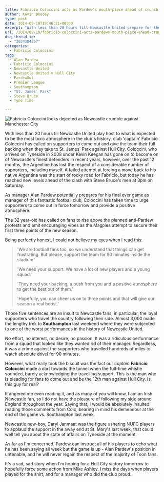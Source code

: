 ```yaml
---
title: Fabricio Coloccini acts as Pardew’s mouth-piece ahead of crunch clash
author: Kevin Doocey
type: post
date: 2014-09-19T19:46:21+00:00
excerpt: "With less than 20 hours till Newcastle United prepare for the most toxic atmosphere in the club's history, club 'captain' Fabricio Coloccini has called on supporters to come out and give the team their full backing"
url: /2014/09/19/fabricio-coloccini-acts-pardews-mouth-piece-ahead-crunch-clash/
dsq_thread_id:
  - "3034384367"
categories:
  - Fabricio Coloccini
tags:
  - Alan Pardew
  - Fabricio Coloccini
  - Newcastle United
  - Newcastle United v Hull City
  - PardewOut
  - Premier League
  - Southampton
  - "St. James' Park"
  - Steve Bruce
  - Tyne Time

---
```

![Fabricio Coloccini looks dejected as Newcastle crumble against Manchester City](http://www.tynetime.com/wp-content/uploads/2014/09/Fabricio-Coloccini-Newcastle-Manchester-City.jpg "Coloccini - Spouting more nonsense ahead of a make or break day for Alan Pardew at St. James' Park")  

With less than 20 hours till Newcastle United play host to what is expected to be the most toxic atmosphere in the club's history, club 'captain' Fabricio Coloccini has called on supporters to come out and give the team their full backing when they take to St. James' Park against Hull City. Coloccini, who arrived on Tyneside in 2008 under Kevin Keegan has gone on to become on of Newcastle's finest defenders in recent years, however, over the past 12 months, the Argentine has lost the respect of a considerable number of supporters, including myself. A failed attempt at forcing a move back to his native Argentina was the start of rocky road for Fabricio, but today he has reached new levels ahead of the clash with Steve Bruce's men at 3pm on Saturday.

As manager Alan Pardew potentially prepares for his final ever game as manager of this fantastic football club, Coloccini has taken time to urge supporters to come out in force tomorrow and provide a positive atmosphere.

The 32 year-old has called on fans to rise above the planned anti-Pardew protests and emit encouraging vibes as the Magpies attempt to secure their first three points of the new season.

Being perfectly honest, I could not believe my eyes when I read this:

> 'We are football fans too, so we understand that things can get frustrating. But please, support the team for 90 minutes inside the stadium.'
>
> 'We need your support. We have a lot of new players and a young squad.'
>
> 'They need your backing, a push from you and a positive atmosphere to get the best out of them.'
>
> 'Hopefully, you can cheer us on to three points and that will give our season a real boost.'

Those five sentences are an insult to Newcastle fans, in particular, the loyal supporters who travel the country following their side. Almost 3,000 made the lengthy trek to **Southampton** last weekend where they were subjected to one of the worst performances in the history of Newcastle United.

No effort, no interest, no desire, no passion. It was a ridiculous performance from a squad that looked like they wanted rid of their manager. Regardless, it was a crime against the supporters who travelled hundreds of miles to watch absolute drivel for 90 minutes.

However, what really took the biscuit was the fact our _captain_ **Fabricio Coloccini** made a dart towards the tunnel when the full-time whistle sounded, barely acknowledging the travelling support. This is the man who is pleading for fans to come out and be the 12th man against Hull City. Is this guy for real?

It angered me even reading it, and as many of you will know, I am an Irish Newcastle fan, so I do not have the pleasure of following my side around England throughout the year. Saying that, I would be absolutely insulted reading those comments from Colo, bearing in mind his demeanour at the end of the game vs. Southampton last week.

Newcastle new-boy, Daryl Janmaat was the figure ushering NUFC players to applaud the support in the away end at St. Mary's last week, that could well tell you about the state of affairs on Tyneside at the moment.

As far as I'm concerned, Pardew can instruct all of his players to echo what he has been saying all week but the game is up - Alan Pardew's position in untenable, and he will never regain the respect of the majority of Toon fans.

It's a sad, sad story when I'm hoping for a Hull City victory tomorrow to hopefully force some action from Mike Ashley. I miss the days when players played for the shirt, and for a manager who did the club proud.
